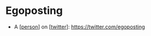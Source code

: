 # Egoposting
- A [[person]] on [[twitter]]: https://twitter.com/egoposting

[//begin]: # "Autogenerated link references for markdown compatibility"
[person]: person "Person"
[twitter]: twitter "Twitter"
[//end]: # "Autogenerated link references"